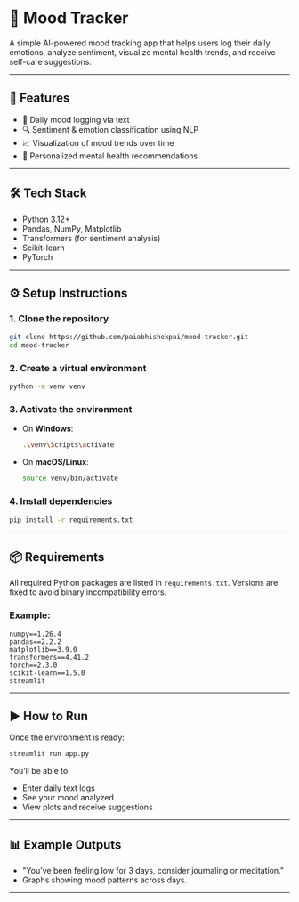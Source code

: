 # 🧠 Mood Tracker

A simple AI-powered mood tracking app that helps users log their daily emotions, analyze sentiment, visualize mental health trends, and receive self-care suggestions.

---

## 🌟 Features

- 📝 Daily mood logging via text
- 🔍 Sentiment & emotion classification using NLP
- 📈 Visualization of mood trends over time
- 🧘 Personalized mental health recommendations

---

## 🛠️ Tech Stack

- Python 3.12+
- Pandas, NumPy, Matplotlib
- Transformers (for sentiment analysis)
- Scikit-learn
- PyTorch

---

## ⚙️ Setup Instructions

### 1. Clone the repository
```bash
git clone https://github.com/paiabhishekpai/mood-tracker.git
cd mood-tracker
```

### 2. Create a virtual environment
```bash
python -m venv venv
```

### 3. Activate the environment

- On **Windows**:
  ```bash
  .\venv\Scripts\activate
  ```

- On **macOS/Linux**:
  ```bash
  source venv/bin/activate
  ```

### 4. Install dependencies
```bash
pip install -r requirements.txt
```

---

## 📦 Requirements

All required Python packages are listed in `requirements.txt`. Versions are fixed to avoid binary incompatibility errors.

### Example:
```text
numpy==1.26.4
pandas==2.2.2
matplotlib==3.9.0
transformers==4.41.2
torch==2.3.0
scikit-learn==1.5.0
streamlit
```

---

## ▶️ How to Run

Once the environment is ready:

```bash
streamlit run app.py
```

You’ll be able to:
- Enter daily text logs
- See your mood analyzed
- View plots and receive suggestions

---

## 📊 Example Outputs

- "You’ve been feeling low for 3 days, consider journaling or meditation."
- Graphs showing mood patterns across days.

---
